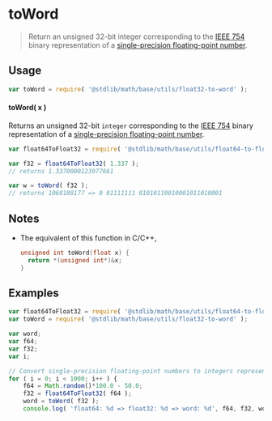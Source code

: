 toWord
===
> Return an unsigned 32-bit integer corresponding to the [IEEE 754][ieee754] binary representation of a [single-precision floating-point number][ieee754].


<!-- <usage> -->
## Usage

``` javascript
var toWord = require( '@stdlib/math/base/utils/float32-to-word' );
```

#### toWord( x )

Returns an unsigned 32-bit `integer` corresponding to the [IEEE 754][ieee754] binary representation of a [single-precision floating-point number][ieee754].

``` javascript
var float64ToFloat32 = require( '@stdlib/math/base/utils/float64-to-float32' );

var f32 = float64ToFloat32( 1.337 );
// returns 1.3370000123977661

var w = toWord( f32 );
// returns 1068180177 => 0 01111111 01010110010001011010001
```
<!-- </usage> -->

<!-- <notes> -->
## Notes

* The equivalent of this function in C/C++,

	``` c
	unsigned int toWord(float x) {
	  return *(unsigned int*)&x;
	}
	```
    
<!-- </notes> -->

<!-- <examples> -->
## Examples

``` javascript
var float64ToFloat32 = require( '@stdlib/math/base/utils/float64-to-float32' );
var toWord = require( '@stdlib/math/base/utils/float32-to-word' );

var word;
var f64;
var f32;
var i;

// Convert single-precision floating-point numbers to integers representing the binary literal...
for ( i = 0; i < 1000; i++ ) {
	f64 = Math.random()*100.0 - 50.0;
	f32 = float64ToFloat32( f64 );
	word = toWord( f32 );
	console.log( 'float64: %d => float32: %d => word: %d', f64, f32, word );
```
<!-- </examples> -->

<!-- <links> -->
[ieee754]: https://en.wikipedia.org/wiki/IEEE_754-1985
<!-- </links> -->
